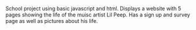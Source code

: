 School project using basic javascript and html. Displays a website with 5 pages showing the life of the muisc artist Lil Peep. Has a sign up and survey page as well as pictures about his life. 